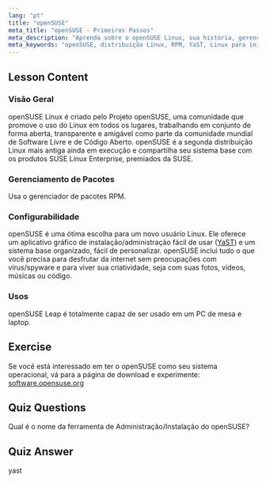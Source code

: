 ```yaml
---
lang: "pt"
title: "openSUSE"
meta_title: "openSUSE - Primeiros Passos"
meta_description: "Aprenda sobre o openSUSE Linux, sua história, gerenciamento de pacotes (RPM) e configurabilidade com YaST. Descubra por que o openSUSE é ótimo para iniciantes."
meta_keywords: "openSUSE, distribuição Linux, RPM, YaST, Linux para iniciantes, tutorial openSUSE, guia Linux"
---
```


## Lesson Content

### Visão Geral

openSUSE Linux é criado pelo Projeto openSUSE, uma comunidade que promove o uso do Linux em todos os lugares, trabalhando em conjunto de forma aberta, transparente e amigável como parte da comunidade mundial de Software Livre e de Código Aberto. openSUSE é a segunda distribuição Linux mais antiga ainda em execução e compartilha seu sistema base com os produtos SUSE Linux Enterprise, premiados da SUSE.

### Gerenciamento de Pacotes

Usa o gerenciador de pacotes RPM.

### Configurabilidade

openSUSE é uma ótima escolha para um novo usuário Linux. Ele oferece um aplicativo gráfico de instalação/administração fácil de usar ([YaST](http://yast.github.io/)) e um sistema base organizado, fácil de personalizar. openSUSE inclui tudo o que você precisa para desfrutar da internet sem preocupações com vírus/spyware e para viver sua criatividade, seja com suas fotos, vídeos, músicas ou código.

### Usos

openSUSE Leap é totalmente capaz de ser usado em um PC de mesa e laptop.

## Exercise

Se você está interessado em ter o openSUSE como seu sistema operacional, vá para a página de download e experimente: [software.opensuse.org](https://software.opensuse.org/)

## Quiz Questions

Qual é o nome da ferramenta de Administração/Instalação do openSUSE?

## Quiz Answer

yast
